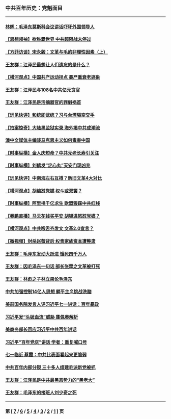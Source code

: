 ### 中共百年历史：党魁面目
---
#### [林辉：毛泽东莫斯科会议讲话吓坏外国领导人](../../pages/nf1176107/n13917931.md?07110430) 
#### [【思想领袖】欲称霸世界 中共超限战未停过](../../pages/nf1176107/n13745142.md?07110430) 
#### [【方菲访谈】宋永毅：文革与毛的非理性因素（上）](../../pages/nf1176107/n13469956.md?07110430) 
#### [王友群：江泽民最想让人们遗忘的是什么？](../../pages/nf1176107/n13408949.md?07110430) 
#### [【横河观点】中国共产运动拐点 暴严重衰老迹象](../../pages/nf1176107/n13388333.md?07110430) 
#### [王友群：江泽民与108名中共亿元贪官](../../pages/nf1176107/n13352358.md?07110430) 
#### [王友群：江泽民是活摘器官的罪魁祸首](../../pages/nf1176107/n13336903.md?07110430) 
#### [【远见快评】和统即武统？习与台湾隔空交手](../../pages/nf1176107/n13297739.md?07110430) 
#### [【拍案惊奇】大陆黑监狱实录 海外揭中共成潮流](../../pages/nf1176107/n13288853.md?07110430) 
#### [澳中文媒体主编谈马克思主义如何毒害中国](../../pages/nf1176107/n13257387.md?07110430) 
#### [【时事纵横】金人庆短命？中共元老长寿引关注](../../pages/nf1176107/n13217934.md?07110430) 
#### [【时事纵横】刘鹤发“定心丸”天安门现凶兆](../../pages/nf1176107/n13215416.md?07110430) 
#### [【远见快评】中南海左右互搏？新旧文革4大对比](../../pages/nf1176107/n13214745.md?07110430) 
#### [【横河观点】胡编怼党媒 权斗或双簧？](../../pages/nf1176107/n13210864.md?07110430) 
#### [【时事纵横】阿里捐千亿求生 欧盟狠踩中共红线](../../pages/nf1176107/n13206431.md?07110430) 
#### [【秦鹏直播】马云花钱买平安 胡锡进怒怼党媒？](../../pages/nf1176107/n13206392.md?07110430) 
#### [【横河观点】中共喉舌齐发文 文革2.0宣言？](../../pages/nf1176107/n13201248.md?07110430) 
#### [【微视频】封杀赵薇背后 权贵家族资本遭整肃](../../pages/nf1176107/n13197798.md?07110430) 
#### [王友群：毛泽东发动大跃进 饿死四千万人](../../pages/nf1176107/n13177158.md?07110430) 
#### [王友群：因毛泽东一句话 部长张霖之文革被打死](../../pages/nf1176107/n13161711.md?07110430) 
#### [王友群：林彪之子林立果论毛泽东](../../pages/nf1176107/n13128622.md?07110430) 
#### [中共加强控制14亿人思想 躺平主义挑战洗脑](../../pages/nf1176107/n13094299.md?07110430) 
#### [美前国务院发言人评习近平七一讲话：百年暴政](../../pages/nf1176107/n13066986.md?07110430) 
#### [习近平发“头破血流”威胁 蓬佩奥解析](../../pages/nf1176107/n13063604.md?07110430) 
#### [美商务部长回应习近平中共百年讲话](../../pages/nf1176107/n13062903.md?07110430) 
#### [习近平“百年党庆”讲话 学者：重复喊口号](../../pages/nf1176107/n13061411.md?07110430) 
#### [七一临近 蔡霞：中共比表面看起来更脆弱](../../pages/nf1176107/n13056418.md?07110430) 
#### [中共百年内部分裂 三十多人组建毛派新党被抓](../../pages/nf1176107/n13044023.md?07110430) 
#### [王友群：江泽民是中共最黑恶势力的“黑老大”](../../pages/nf1176107/n13022180.md?07110430) 
#### [王友群：毛泽东的接班人刘少奇之死](../../pages/nf1176107/n12991772.md?07110430) 

---
#### 第 [ [7](./7.md?07110430) / [6](./6.md?07110430) / [5](./5.md?07110430) / [4](./4.md?07110430) / [3](./3.md?07110430) / [2](./2.md?07110430) / [1](./1.md?07110430) ] 页
